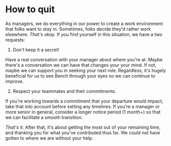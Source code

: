 # How to quit

As managers, we do everything in our power to create a work environment that folks want to stay in. Sometimes, folks decide they'd rather work elsewhere. _That's okay._ If you find yourself in this situation, we have a two requests:

1. Don't keep it a secret! 

Have a real conversation with your manager about where you're at. Maybe there's a conversation we can have that changes your your mind. If not, maybe we can support you in seeking your next role. Regardless, it's hugely beneficial for us to see Bench through your eyes so we can continue to improve.

2. Respect your teammates and their commitments. 

If you're working towards a commitment that your departure would impact, take that into account before setting any timelines. If you're a manager or more senior in general, consider a longer notice period (1 month+) so that we can facilitate a smooth transition.

_That's it._ After that, it's about getting the most out of your remaining time, and thanking you for what you've contributed thus far. We could not have gotten to where we are without your help.